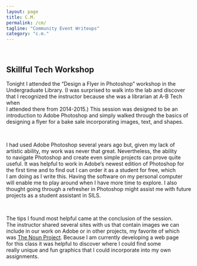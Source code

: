 ```yaml
---
layout: page
title: C.M.
permalink: /cm/
tagline: "Community Event Writeups"
category: "c.m."
---
```

<br>

<h2>Skillful Tech Workshop</h2>
<p>Tonight I attended the “Design a Flyer in Photoshop” workshop in the <br>
Undergraduate Library. (I was surprised to walk into the lab and discover <br>
that I recognized the instructor because she was a librarian at A-B Tech when<br> 
I attended there from 2014-2015.) This session was designed to be an <br>
introduction to Adobe Photoshop and simply walked through the basics of <br>
designing a flyer for a bake sale incorporating images, text, and shapes.</p>
<br>
<p>I had used Adobe Photoshop several years ago but, given my lack of <br>
artistic ability, my work was never that great. Nevertheless, the ability <br>
to navigate Photoshop and create even simple projects can prove quite <br>
useful. It was helpful to work in Adobe’s newest edition of Photoshop for <br>
the first time and to find out I can order it as a student for free, which <br>
I am doing as I write this. Having the software on my personal computer <br>
will enable me to play around when I have more time to explore. I also <br>
thought going through a refresher in Photoshop might assist me with future <br>
projects as a student assistant in SILS. </p>
<br>
<p> The tips I found most helpful came at the conclusion of the session. <br>
The instructor shared several sites with us that contain images we can <br>
include in our work on Adobe or in other projects, my favorite of which <br>
was <a href= "https://thenounproject.com">The Noun Project</a>. Because I 
am currently developing a web page <br>
for this class it was helpful to discover where I could find some <br>
really unique and fun graphics that I could incorporate into my own <br>
assignments. </p>